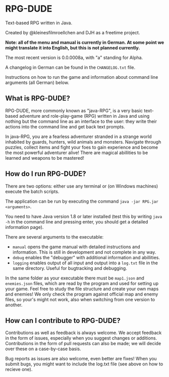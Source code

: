 # RPG-DUDE
Text-based RPG written in Java.

Created by @kleinesfilmroellchen and DJH as a freetime project.

__Note: all of the menu and manual is currently in German. At some point we might translate it into English, but this is not planned currently.__

The most recent version is 0.0.0008a, with "a" standing for Alpha.

A changelog in German can be found in the ```CHANGELOG.txt``` file.

Instructions on how to run the game and information about command line arguments (all German) below.

## What is RPG-DUDE?

RPG-DUDE, more commonly known as "java-RPG", is a very basic text-based adventure and role-play-game (RPG) written in Java and using nothing but the command line as an interface to the user: they write their actions into the command line and get back text prompts.

In java-RPG, you are a fearless adventurer stranded in a strange world inhabited by guards, hunters, wild animals and monsters. Navigate through puzzles, collect items and fight your foes to gain experience and become the most powerful adventurer alive! There are magical abillities to be learned and weapons to be mastered!

## How do I run RPG-DUDE?

There are two options: either use any terminal or (on Windows machines) execute the batch scripts.

The application can be run by executing the command ```java -jar RPG.jar <arguments>```.

You need to have Java version 1.8 or later installed (test this by writing ```java -h``` in the command line and pressing enter, you should get a detailed information page).

There are several arguments to the executable:
- ```manual``` opens the game manual with detailed instructions and information. This is still in development and not complete in any way.
- ```debug``` enables the "debugger" with additional information and abillities.
- ```logging``` enables output of all input and output into a ```log.txt``` file in the same directory. Useful for bugtracking and debugging.

In the same folder as your executable there must be ```map1.json``` and ```enemies.json``` files, which are read by the program and used for setting up your game. Feel free to study the file structure and create your own maps and enemies! We only check the program against official map and enemy files, so your's might not work, also when switching from one version to another.

## How can I contribute to RPG-DUDE?

Contributions as well as feedback is always welcome. We accept feedback in the form of issues, especially when you suggest changes or additions. Contributions in the form of pull requests can also be made; we will decide over these on a case-by-case basis.

Bug reports as issues are also welcome, even better are fixes! When you submit bugs, you might want to include the log.txt file (see above on how to recieve one).